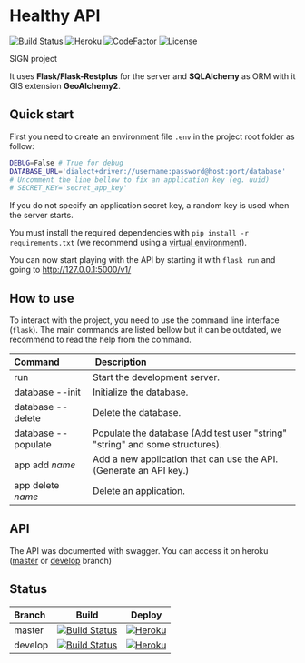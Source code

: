 # Healthy API

[![Build Status](https://img.shields.io/travis/com/Neplex/healthy-api/develop.svg)](https://travis-ci.com/Neplex/healthy-api)
[![Heroku](http://heroku-badge.herokuapp.com/?app=healthy-api-dev&svg=1&style=flat)](https://healthy-api-dev.herokuapp.com/)
[![CodeFactor](https://www.codefactor.io/repository/github/neplex/healthy-api/badge)](https://www.codefactor.io/repository/github/neplex/healthy-api)
![License](https://img.shields.io/github/license/Neplex/healthy-api.svg)


SIGN project

It uses **Flask/Flask-Restplus** for the server and **SQLAlchemy** as ORM with it GIS extension **GeoAlchemy2**.

## Quick start

First you need to create an environment file `.env` in the project root folder as follow:

```bash
DEBUG=False # True for debug
DATABASE_URL='dialect+driver://username:password@host:port/database'
# Uncomment the line bellow to fix an application key (eg. uuid)
# SECRET_KEY='secret_app_key'
```

If you do not specify an application secret key, a random key is used when the server starts.

You must install the required dependencies with `pip install -r requirements.txt` (we recommend using a [virtual environment](https://virtualenv.pypa.io/en/stable/)).

You can now start playing with the API by starting it with `flask run` and going to <http://127.0.0.1:5000/v1/>

## How to use

To interact with the project, you need to use the command line interface (`flask`). The main commands are listed bellow but it can be outdated, we recommend to read the help from the command.

| Command             |  Description                                                                 |
| :------------------ | :--------------------------------------------------------------------------- |
| run                 | Start the development server.                                                |
| database --init     | Initialize the database.                                                     |
| database --delete   | Delete the database.                                                         |
| database --populate | Populate the database (Add test user "string" "string" and some structures). |
| app add _name_      | Add a new application that can use the API. (Generate an API key.)           |
| app delete _name_   | Delete an application.                                                       |

## API

The API was documented with swagger. You can access it on heroku ([master](https://healthy-api-master.herokuapp.com/) or [develop](https://healthy-api-dev.herokuapp.com/) branch)

## Status

| Branch  | Build                                                                                                                         | Deploy                                                                                                           |
| :------ | :---------------------------------------------------------------------------------------------------------------------------: | :--------------------------------------------------------------------------------------------------------------------------------------: |
| master  | [![Build Status](https://img.shields.io/travis/com/Neplex/healthy-api/master.svg)](https://travis-ci.com/Neplex/healthy-api)  | [![Heroku](http://heroku-badge.herokuapp.com/?app=healthy-api-master&svg=1&style=flat)](https://healthy-api-master.herokuapp.com/) |
| develop | [![Build Status](https://img.shields.io/travis/com/Neplex/healthy-api/develop.svg)](https://travis-ci.com/Neplex/healthy-api) | [![Heroku](http://heroku-badge.herokuapp.com/?app=healthy-api-dev&svg=1&style=flat)](https://healthy-api-dev.herokuapp.com/)       |
